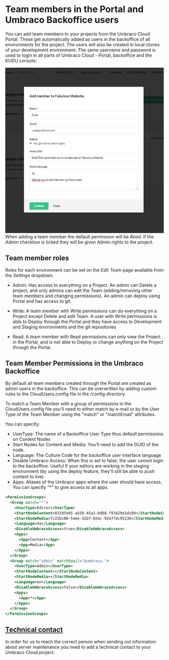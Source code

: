 # Team members in the Portal and Umbraco Backoffice users
You can add team members to your projects from the Umbraco Cloud Portal. These get automatically added as users in the backoffice of all environments for the project. The users will also be created in local clones of your development environment. The same username and password is used to login in all parts of Umbraco Cloud - Portal, backoffice and the KUDU console.

![Add team member](images/add-team-member.png)
When adding a team member the default permission will be *Read*. If the *Admin* checkbox is ticked they will be given Admin rights to the project.

## Team member roles
Roles for each environment can be set on the *Edit Team* page available from the *Settings* dropdown.

* Admin: Has access to everything on a Project. An admin can Delete a project, and only admins can edit the Team (adding/removing other team members and changing permissions). An admin can deploy using Portal and has access to git.

* Write: A team member with Write permissions can do everything on a Project except Delete and edit Team. A user with Write permissions is able to Deploy through the Portal and they have access to Development and Staging environments and the git repositories

* Read: A team member with Read permissions can only view the Project in the Portal, and is not able to Deploy or change anything on the Project through the Portal.


## Team Member Permissions in the Umbraco Backoffice 
By default all team members created through the Portal are created as admin users in the backoffice. This can be overwritten by adding custom rules to the CloudUsers.config file in the /config directory. 

To match a Team Member with a group of permissions in the CloudUsers.config file you'll need to either match by e-mail or by the User Type of the Team Member using the "match" or "matchEmail" attributes.

You can specify:

* UserType: The name of a Backoffice User Type thus default permissions on Content Nodes
* Start Nodes for Content and Media: You'll need to add the GUID of the node.
* Language: The Culture Code for the backoffice user interface language
* Disable Umbraco Access: When this is set to false, the user cannot login to the backoffice. Useful if your editors are working in the staging environment (by using the deploy feature, they'll still be able to push content to live)
* Apps: Aliases of the Umbraco apps where the user should have access. You can specify "*" to give access to all apps.

```xml
<PermissionGroups>
  <Group match="*">
    <UserType>Editor</UserType>
    <StartNodeContent>0319fe65-a558-45a1-bd88-f93429e1dc04</StartNodeContent>
    <StartNodeMedia>fc22bc00-54ee-52bf-b54c-92477dc95136</StartNodeMedia>
    <Language>da</Language>
    <DisableUmbracoAccess>true</DisableUmbracoAccess>
    <Apps>
      <App>Content</App>
      <App>Media</App>
    </Apps>
  </Group>
  <Group match="admin" matchEmail="@umbraco.">
    <UserType>Admin</UserType>
    <StartNodeContent></StartNodeContent>
    <StartNodeMedia></StartNodeMedia>
    <Language>en</Language>
    <DisableUmbracoAccess>false</DisableUmbracoAccess>
    <Apps>
      <App>*</App>
    </Apps>
  </Group>
</PermissionGroups>
```

## [Technical contact](Technical-contact.md)

In order for us to reach the correct person when sending out information about server maintenance you need to add a technical contact to your Umbraco Cloud project.
